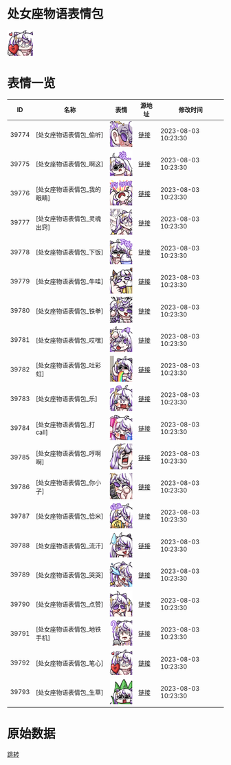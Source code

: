 # 处女座物语表情包

<img src="./cover.png" height="60" alt="cover" />

# 表情一览

|ID|名称|表情|源地址|修改时间|
|----|----|----|----|----|
|39774|[处女座物语表情包_偷听]|<img src="./pic/039774_%5B处女座物语表情包_偷听%5D.png" height="60" alt="偷听"/>|[链接](https://i0.hdslb.com/bfs/garb/14dbd0eb3dffe7f161310aaddd930e16ebe92f81.png)|2023-08-03 10:23:30|
|39775|[处女座物语表情包_啊这]|<img src="./pic/039775_%5B处女座物语表情包_啊这%5D.png" height="60" alt="啊这"/>|[链接](https://i0.hdslb.com/bfs/garb/66dcbfda9de2d939c27b734321f6755d70e0fa0c.png)|2023-08-03 10:23:30|
|39776|[处女座物语表情包_我的眼睛]|<img src="./pic/039776_%5B处女座物语表情包_我的眼睛%5D.png" height="60" alt="我的眼睛"/>|[链接](https://i0.hdslb.com/bfs/garb/a78c88a841284c172ada754e145bae3433d13e6b.png)|2023-08-03 10:23:30|
|39777|[处女座物语表情包_灵魂出窍]|<img src="./pic/039777_%5B处女座物语表情包_灵魂出窍%5D.png" height="60" alt="灵魂出窍"/>|[链接](https://i0.hdslb.com/bfs/garb/54e0da48ef9e74f79fb7fda313b8f89719a25dff.png)|2023-08-03 10:23:30|
|39778|[处女座物语表情包_下饭]|<img src="./pic/039778_%5B处女座物语表情包_下饭%5D.png" height="60" alt="下饭"/>|[链接](https://i0.hdslb.com/bfs/garb/65cb5857c558cbcab1b197c099d3616eeba65dcb.png)|2023-08-03 10:23:30|
|39779|[处女座物语表情包_牛哇]|<img src="./pic/039779_%5B处女座物语表情包_牛哇%5D.png" height="60" alt="牛哇"/>|[链接](https://i0.hdslb.com/bfs/garb/404592ed49f693b72f012c049db698b78f39eb1c.png)|2023-08-03 10:23:30|
|39780|[处女座物语表情包_铁拳]|<img src="./pic/039780_%5B处女座物语表情包_铁拳%5D.png" height="60" alt="铁拳"/>|[链接](https://i0.hdslb.com/bfs/garb/9ed29b752504e07a1e09a927e561f8af931dd43a.png)|2023-08-03 10:23:30|
|39781|[处女座物语表情包_哎嘿]|<img src="./pic/039781_%5B处女座物语表情包_哎嘿%5D.png" height="60" alt="哎嘿"/>|[链接](https://i0.hdslb.com/bfs/garb/5a9d895e6d3a49010be759306140c6d537e3bb8a.png)|2023-08-03 10:23:30|
|39782|[处女座物语表情包_吐彩虹]|<img src="./pic/039782_%5B处女座物语表情包_吐彩虹%5D.png" height="60" alt="吐彩虹"/>|[链接](https://i0.hdslb.com/bfs/garb/114f42e5e5a5466da1d75dee78990f38f64831ce.png)|2023-08-03 10:23:30|
|39783|[处女座物语表情包_乐]|<img src="./pic/039783_%5B处女座物语表情包_乐%5D.png" height="60" alt="乐"/>|[链接](https://i0.hdslb.com/bfs/garb/22ce2d07b519c1f15bb1a4b1c66f77e8c312f0ff.png)|2023-08-03 10:23:30|
|39784|[处女座物语表情包_打call]|<img src="./pic/039784_%5B处女座物语表情包_打call%5D.png" height="60" alt="打call"/>|[链接](https://i0.hdslb.com/bfs/garb/57bd659dac83ebbf1e545b0c8dd370f9f444b6e3.png)|2023-08-03 10:23:30|
|39785|[处女座物语表情包_哼啊啊]|<img src="./pic/039785_%5B处女座物语表情包_哼啊啊%5D.png" height="60" alt="哼啊啊"/>|[链接](https://i0.hdslb.com/bfs/garb/f3b99fc7880376379cd6c0084910762d379b7678.png)|2023-08-03 10:23:30|
|39786|[处女座物语表情包_你小子]|<img src="./pic/039786_%5B处女座物语表情包_你小子%5D.png" height="60" alt="你小子"/>|[链接](https://i0.hdslb.com/bfs/garb/5d806130a2564587ab268c3dce1ce8d5cbeefcd3.png)|2023-08-03 10:23:30|
|39787|[处女座物语表情包_恰米]|<img src="./pic/039787_%5B处女座物语表情包_恰米%5D.png" height="60" alt="恰米"/>|[链接](https://i0.hdslb.com/bfs/garb/8316b98188159004b27c68d4447e824e7bd7b865.png)|2023-08-03 10:23:30|
|39788|[处女座物语表情包_流汗]|<img src="./pic/039788_%5B处女座物语表情包_流汗%5D.png" height="60" alt="流汗"/>|[链接](https://i0.hdslb.com/bfs/garb/10f0d8b88cc62b6d691b25c4fd71a952d821e66a.png)|2023-08-03 10:23:30|
|39789|[处女座物语表情包_哭哭]|<img src="./pic/039789_%5B处女座物语表情包_哭哭%5D.png" height="60" alt="哭哭"/>|[链接](https://i0.hdslb.com/bfs/garb/498117f1f4dd21b746c0b739fe0ba7d7d8a74960.png)|2023-08-03 10:23:30|
|39790|[处女座物语表情包_点赞]|<img src="./pic/039790_%5B处女座物语表情包_点赞%5D.png" height="60" alt="点赞"/>|[链接](https://i0.hdslb.com/bfs/garb/bf4f1d4f3396e8f721b813fab29314cd52152377.png)|2023-08-03 10:23:30|
|39791|[处女座物语表情包_地铁手机]|<img src="./pic/039791_%5B处女座物语表情包_地铁手机%5D.png" height="60" alt="地铁手机"/>|[链接](https://i0.hdslb.com/bfs/garb/02c80065f10298305fe74a3a1cde91456630cd72.png)|2023-08-03 10:23:30|
|39792|[处女座物语表情包_笔心]|<img src="./pic/039792_%5B处女座物语表情包_笔心%5D.png" height="60" alt="笔心"/>|[链接](https://i0.hdslb.com/bfs/garb/d9b5ae9eca802f1d97095d8fb14c82cbe7e685be.png)|2023-08-03 10:23:30|
|39793|[处女座物语表情包_生草]|<img src="./pic/039793_%5B处女座物语表情包_生草%5D.png" height="60" alt="生草"/>|[链接](https://i0.hdslb.com/bfs/garb/29f1c074d1126eba8f5df51abb36d6295b8c084c.png)|2023-08-03 10:23:30|

# 原始数据

[跳转](./raw.json)


